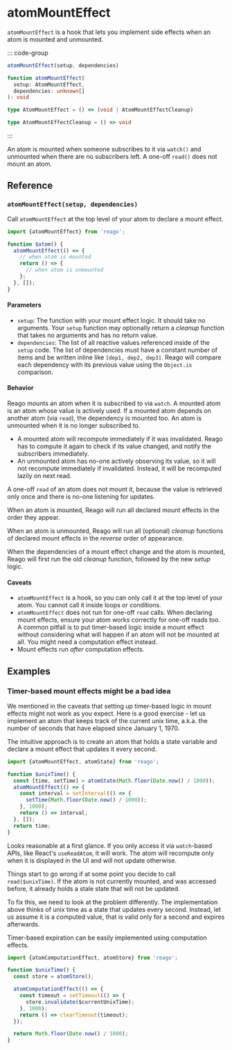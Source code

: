 # atomMountEffect

`atomMountEffect` is a hook that lets you implement side effects when an atom is mounted and unmounted.

::: code-group
```ts [Syntax]
atomMountEffect(setup, dependencies)
```

```ts [Types]
function atomMountEffect(
  setup: AtomMountEffect,
  dependencies: unknown[]
): void

type AtomMountEffect = () => (void | AtomMountEffectCleanup)

type AtomMountEffectCleanup = () => void
```
:::

An atom is mounted when someone subscribes to it via `watch()` and unmounted when there are no subscribers
left. A one-off `read()` does not mount an atom.


## Reference

### `atomMountEffect(setup, dependencies)`

Call `atomMountEffect` at the top level of your atom to declare a mount effect.

```ts
import {atomMountEffect} from 'reago';

function $atom() {
  atomMountEffect(() => {
    // when atom is mounted
    return () => {
      // when atom is unmounted
    };
  }, []);
}
```

#### Parameters

* `setup`: The function with your mount effect logic. It should take no arguments. Your `setup` function may
  optionally return a _cleanup_ function that takes no arguments and has no return value.
* `dependencies`: The list of all reactive values referenced inside of the `setup` code.
  The list of dependencies must have a constant number of items and be written inline like `[dep1, dep2, dep3]`.
  Reago will compare each dependency with its previous value using the `Object.is` comparison.

#### Behavior

Reago mounts an atom when it is subscribed to via `watch`. A mounted atom is an atom whose value is actively
used. If a mounted atom depends on another atom (via `read`), the dependency is mounted too. An atom is unmounted
when it is no longer subscribed to.

* A mounted atom will recompute immediately if it was invalidated. Reago has to compute it again to check if its
  value changed, and notify the subscribers immediately.
* An unmounted atom has no-one actively observing its value, so it will not recompute immediately if invalidated.
  Instead, it will be recomputed lazily on next read.

A one-off `read` of an atom does not mount it, because the value is retrieved only once and there is no-one
listening for updates.

When an atom is mounted, Reago will run all declared mount effects in the order they appear.

When an atom is unmounted, Reago will run all (optional) _cleanup_ functions of declared mount effects in the
_reverse_ order of appearance.

When the dependencies of a mount effect change and the atom is mounted, Reago will first run the old
_cleanup_ function, followed by the new _setup_ logic.

#### Caveats

* `atomMountEffect` is a hook, so you can only call it at the top level of your atom. You cannot call it
  inside loops or conditions.
* `atomMountEffect` does not run for one-off `read` calls. When declaring mount effects, ensure your atom
  works correctly for one-off reads too. A common pitfall is to put timer-based logic inside a mount effect
  without considering what will happen if an atom will not be mounted at all. You might need a computation
  effect instead.
* Mount effects run _after_ computation effects.


## Examples

### Timer-based mount effects might be a bad idea

We mentioned in the caveats that setting up timer-based logic in mount effects might not work as you expect.
Here is a good exercise - let us implement an atom that keeps track of the current unix time, a.k.a. the number of
seconds that have elapsed since January 1, 1970.

The intuitive approach is to create an atom that holds a state variable and declare a mount effect that updates it
every second.

```ts
import {atomMountEffect, atomState} from 'reago';

function $unixTime() {
  const [time, setTime] = atomState(Math.floor(Date.now() / 1000));
  atomMountEffect(() => {
    const interval = setInterval(() => {
      setTime(Math.floor(Date.now() / 1000));
    }, 1000);
    return () => interval;
  }, []);
  return time;
}
```

Looks reasonable at a first glance. If you only access it via `watch`-based APIs, like React's `useReadAtom`,
it will work. The atom will recompute only when it is displayed in the UI and will not update otherwise.

Things start to go wrong if at some point you decide to call `read($unixTime)`. If the atom is not currently mounted,
and was accessed before, it already holds a stale state that will not be updated.

To fix this, we need to look at the problem differently. The implementation above thinks of unix time as a state
that updates every second. Instead, let us assume it is a computed value, that is valid only for a second and
expires afterwards.

Timer-based expiration can be easily implemented using computation effects.

```ts
import {atomComputationEffect, atomStore} from 'reago';

function $unixTime() {
  const store = atomStore();

  atomComputationEffect(() => {
    const timeout = setTimeout(() => {
      store.invalidate($currentUnixTime);
    }, 1000);
    return () => clearTimeout(timeout);
  });

  return Math.floor(Date.now() / 1000);
}
```
